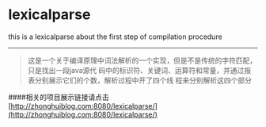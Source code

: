 # lexicalparse
this is a lexicalparse about the first step of compilation procedure

***

>这是一个关于编译原理中词法解析的一个实现，但是不是传统的字符匹配，只是找出一段java源代
 码中的标识符、关键词、运算符和常量，并通过报表分别展示它们的个数，解析过程中开了四个线
 程来分别解析这四个部分

####相关的项目展示链接请点击[http://zhonghuiblog.com:8080/lexicalparse/](http://zhonghuiblog.com:8080/lexicalparse/)
